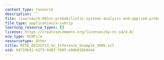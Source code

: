 ```yaml
---
content_type: resource
description: ''
file: /courses/6-041sc-probabilistic-systems-analysis-and-applied-probability-fall-2013/94719b32e2f34d83fb05e94b01bb44e4_MIT6_041SCF13_An_Inference_Example_300k.srt
file_type: application/x-subrip
learning_resource_types: []
license: https://creativecommons.org/licenses/by-nc-sa/4.0/
ocw_type: OCWFile
resourcetype: Other
title: MIT6_041SCF13_An_Inference_Example_300k.srt
uid: 94719b32-e2f3-4d83-fb05-e94b01bb44e4
---
```

